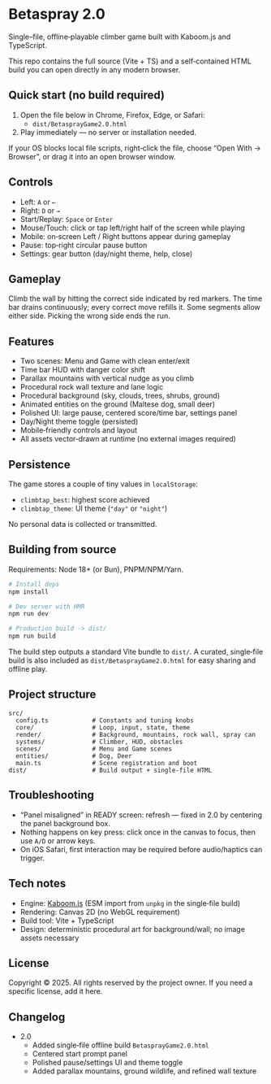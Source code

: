 
# Betaspray 2.0

Single–file, offline‑playable climber game built with Kaboom.js and TypeScript.

This repo contains the full source (Vite + TS) and a self‑contained HTML build you can open directly in any modern browser.

## Quick start (no build required)

1. Open the file below in Chrome, Firefox, Edge, or Safari:
   - `dist/BetasprayGame2.0.html`
2. Play immediately — no server or installation needed.

If your OS blocks local file scripts, right‑click the file, choose “Open With → Browser”, or drag it into an open browser window.

## Controls

- Left: `A` or `←`
- Right: `D` or `→`
- Start/Replay: `Space` or `Enter`
- Mouse/Touch: click or tap left/right half of the screen while playing
- Mobile: on‑screen Left / Right buttons appear during gameplay
- Pause: top‑right circular pause button
- Settings: gear button (day/night theme, help, close)

## Gameplay

Climb the wall by hitting the correct side indicated by red markers. The time bar drains continuously; every correct move refills it. Some segments allow either side. Picking the wrong side ends the run.

## Features

- Two scenes: Menu and Game with clean enter/exit
- Time bar HUD with danger color shift
- Parallax mountains with vertical nudge as you climb
- Procedural rock wall texture and lane logic
- Procedural background (sky, clouds, trees, shrubs, ground)
- Animated entities on the ground (Maltese dog, small deer)
- Polished UI: large pause, centered score/time bar, settings panel
- Day/Night theme toggle (persisted)
- Mobile‑friendly controls and layout
- All assets vector‑drawn at runtime (no external images required)

## Persistence

The game stores a couple of tiny values in `localStorage`:

- `climbtap_best`: highest score achieved
- `climbtap_theme`: UI theme (`"day"` or `"night"`)

No personal data is collected or transmitted.

## Building from source

Requirements: Node 18+ (or Bun), PNPM/NPM/Yarn.

```bash
# Install deps
npm install

# Dev server with HMR
npm run dev

# Production build -> dist/
npm run build
```

The build step outputs a standard Vite bundle to `dist/`. A curated, single‑file build is also included as `dist/BetasprayGame2.0.html` for easy sharing and offline play.

## Project structure

```
src/
  config.ts            # Constants and tuning knobs
  core/                # Loop, input, state, theme
  render/              # Background, mountains, rock wall, spray can
  systems/             # Climber, HUD, obstacles
  scenes/              # Menu and Game scenes
  entities/            # Dog, Deer
  main.ts              # Scene registration and boot
dist/                  # Build output + single-file HTML
```

## Troubleshooting

- “Panel misaligned” in READY screen: refresh — fixed in 2.0 by centering the panel background box.
- Nothing happens on key press: click once in the canvas to focus, then use `A/D` or arrow keys.
- On iOS Safari, first interaction may be required before audio/haptics can trigger.

## Tech notes

- Engine: [Kaboom.js](https://kaboomjs.com) (ESM import from `unpkg` in the single‑file build)
- Rendering: Canvas 2D (no WebGL requirement)
- Build tool: Vite + TypeScript
- Design: deterministic procedural art for background/wall; no image assets necessary

## License

Copyright © 2025. All rights reserved by the project owner. If you need a specific license, add it here.

## Changelog

- 2.0
  - Added single‑file offline build `BetasprayGame2.0.html`
  - Centered start prompt panel
  - Polished pause/settings UI and theme toggle
  - Added parallax mountains, ground wildlife, and refined wall texture
